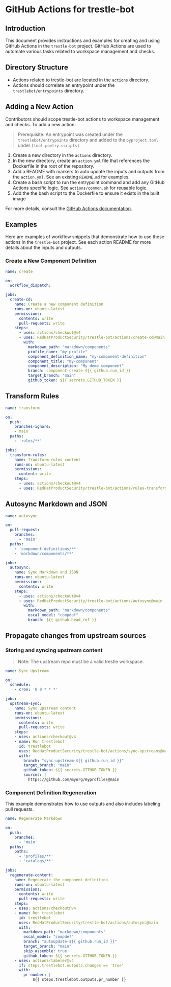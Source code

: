 # GitHub Actions for trestle-bot

## Introduction

This document provides instructions and examples for creating and using GitHub Actions in the `trestle-bot` project. GitHub Actions are used to automate various tasks related to workspace management and checks.

## Directory Structure

- Actions related to trestle-bot are located in the `actions` directory.
- Actions should correlate an entrypoint under the `trestlebot/entrypoints` directory.

## Adding a New Action

Contributors should scope trestle-bot actions to workspace management and checks. To add a new action:

> Prerequisite: An entrypoint was created under the `trestlebot/entrypoints` directory and added to the `pyproject.toml` under `[tool.poetry.scripts]`

1. Create a new directory in the `actions` directory.
2. In the new directory, create an `action.yml` file that references the Dockerfile in the root of the repository.
3. Add a README with markers to auto update the inputs and outputs from the `action.yml`. See an existing `README.md` for examples.
4. Create a bash script to run the entrypoint command and add any GitHub Actions specific logic. See `actions/common.sh` for reusable logic.
5. Add the the bash script to the Dockerfile to ensure it exists in the built image

For more details, consult the [GitHub Actions documentation](https://docs.github.com/en/actions/creating-actions/creating-a-docker-container-action).

## Examples

Here are examples of workflow snippets that demonstrate how to use these actions in the `trestle-bot` project.
See each action README for more details about the inputs and outputs.

### Create a New Component Definition

```yaml
name: create

on:
  workflow_dispatch:

jobs:
  create-cd:
    name: Create a new component definition
    runs-on: ubuntu-latest
    permissions:
      contents: write
      pull-requests: write
    steps:
      - uses: actions/checkout@v4
      - uses: RedHatProductSecurity/trestle-bot/actions/create-cd@main
        with:
          markdown_path: "markdown/components"
          profile_name: "my-profile"
          component_definition_name: "my-component-definition"
          component_title: "my-component"
          component_description: "My demo component"
          branch: component-create-${{ github.run_id }}
          target_branch: "main"
          github_token: ${{ secrets.GITHUB_TOKEN }}
```

## Transform Rules

```yaml
name: transform

on:
  push:
    branches-ignore:
    - main
  paths:
    - 'rules/**'

jobs:
  transform-rules:
    name: Transform rules content
    runs-on: ubuntu-latest
    permissions:
      content: write
    steps:
      - uses: actions/checkout@v4
      - uses: RedHatProductSecurity/trestle-bot/actions/rules-transform@main

```

## Autosync Markdown and JSON

```yaml
name: autosync

on:
  pull-request:
    branches:
      - 'main'
  paths:
    - 'component-definitions/**'
    - 'markdown/components/**'

jobs:
  autosync:
    name: Sync Markdown and JSON
    runs-on: ubuntu-latest
    permissions:
      contents: write
    steps:
      - uses: actions/checkout@v4
      - uses: RedHatProductSecurity/trestle-bot/actions/autosync@main
        with:
          markdown_path: "markdown/components"
          oscal_model: "compdef"
          branch: ${{ github.head_ref }}
```

## Propagate changes from upstream sources

### Storing and syncing upstream content

> Note: The upstream repo must be a valid trestle workspace.

```yaml
name: Sync Upstream

on:
  schedule:
    - cron: '0 0 * * *'

jobs:
  upstream-sync:
    name: Sync upstream content
    runs-on: ubuntu-latest
    permissions:
      contents: write
      pull-requests: write
    steps:
    - uses: actions/checkout@v4
    - name: Run trestlebot
      id: trestlebot
      uses: RedHatProductSecurity/trestle-bot/actions/sync-upstreams@main
      with:
        branch: "sync-upstream-${{ github.run_id }}"
        target_branch: "main"
        github_token: ${{ secrets.GITHUB_TOKEN }}
        sources: |
          https://github.com/myorg/myprofiles@main
```

### Component Definition Regeneration

This example demonstrates how to use outputs and also includes labeling pull requests.

```yaml
name: Regenerate Markdown

on:
  push:
    branches:
      - 'main'
  paths:
    paths:
      - 'profiles/**'
      - 'catalogs/**'

jobs:
  regenerate-content:
    name: Regenerate the component definition
    runs-on: ubuntu-latest
    permissions:
      contents: write
      pull-requests: write
    steps:
    - uses: actions/checkout@v4
    - name: Run trestlebot
      id: trestlebot
      uses: RedHatProductSecurity/trestle-bot/actions/autosync@main
      with:
        markdown_path: "markdown/components"
        oscal_model: "compdef"
        branch: "autoupdate-${{ github.run_id }}"
        target_branch: "main"
        skip_assemble: true
        github_token: ${{ secrets.GITHUB_TOKEN }}
    - uses: actions/labeler@v4
      if: steps.trestlebot.outputs.changes == 'true'
      with:   
        pr-number: |
            ${{ steps.trestlebot.outputs.pr_number }} 
```
